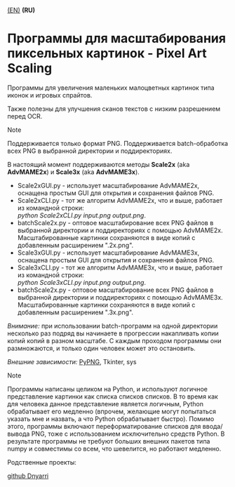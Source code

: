 [(EN)](README.md) **(RU)**

# Программы для масштабирования пиксельных картинок - Pixel Art Scaling

Программы для увеличения маленьких малоцветных картинок типа иконок и игровых спрайтов.

Также полезны для улучшения сканов текстов с низким разрешением перед OCR.

> [!NOTE]
> Поддерживается только формат PNG. Поддерживается batch-обработка всех PNG в выбранной директории и поддиректориях.

В настоящий момент поддерживаются методы **Scale2x** (aka **AdvMAME2x**) и **Scale3x** (aka **AdvMAME3x**).

- Scale2xGUI.py - использует масштабирование AdvMAME2x, оснащена простым GUI для открытия и сохранения файлов PNG.
- Scale2xCLI.py - тот же алгоритм AdvMAME2x, что и выше, работает из командной строки:  
        *python Scale2xCLI.py input.png output.png*.
- batchScale2x.py - оптовое масштабирование всех PNG файлов в выбранной директории и поддиректориях с помощью AdvMAME2x. Масштабированные картинки сохраняются в виде копий с добавленным расширением ".2x.png".
- Scale3xGUI.py - использует масштабирование AdvMAME3x, оснащена простым GUI для открытия и сохранения файлов PNG.
- Scale3xCLI.py - тот же алгоритм AdvMAME3x, что и выше, работает из командной строки:  
        *python Scale3xCLI.py input.png output.png*.
- batchScale2x.py - оптовое масштабирование всех PNG файлов в выбранной директории и поддиректориях с помощью AdvMAME3x. Масштабированные картинки сохраняются в виде копий с добавленным расширением ".3x.png".

*Внимание:* при использовании batch-программ на одной директории несколько раз подряд вы начинаете в прогрессии накапливать копии копий копий в разном масштабе. С каждым проходом программы они размножаются, и только один человек может это остановить. 

*Внешние зависимости:* [PyPNG](https://gitlab.com/drj11/pypng), Tkinter, sys

> [!NOTE]
> Программы написаны целиком на Python, и используют логичное представление картинки как списка списков списков.
> В то время как для человека данное представление является логичным, Python обрабатывает его медленно (впрочем, желающие могут попытаться указать мне и назвать, а что Python обрабатывает быстро).
> Помимо этого, программы включают переформатирование списков для ввода/вывода PNG, тоже с использованием исключительно средств Python.
> В результате программы не требуют больших внешних пакетов типа numpy и совместимы со всем, что шевелится, но работают медленно.

Родственные проекты:

[github Dnyarri](https://github.com/Dnyarri)